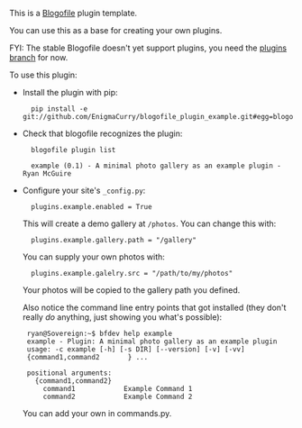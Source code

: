This is a [Blogofile](http://blogofile.com) plugin template.

You can use this as a base for creating your own plugins.

FYI: The stable Blogofile doesn't yet support plugins, you need the
[plugins
branch](https://github.com/enigmacurry/blogofile/tree/plugins) for
now.

To use this plugin:

* Install the plugin with pip:

        pip install -e git://github.com/EnigmaCurry/blogofile_plugin_example.git#egg=blogofile_plugin_example

* Check that blogofile recognizes the plugin:

        blogofile plugin list

        example (0.1) - A minimal photo gallery as an example plugin - Ryan McGuire

        
* Configure your site's `_config.py`:

        plugins.example.enabled = True

  This will create a demo gallery at `/photos`. You can change this with:

        plugins.example.gallery.path = "/gallery"

  You can supply your own photos with:

        plugins.example.galelry.src = "/path/to/my/photos"

  Your photos will be copied to the gallery path you defined.


  Also notice the command line entry points that got installed (they don't really *do* anything, just showing you what's possible):

       ryan@Sovereign:~$ bfdev help example
       example - Plugin: A minimal photo gallery as an example plugin
       usage: -c example [-h] [-s DIR] [--version] [-v] [-vv]
       {command1,command2       } ...
       
       positional arguments:
         {command1,command2}
           command1            Example Command 1
           command2            Example Command 2
       
  You can add your own in commands.py.
